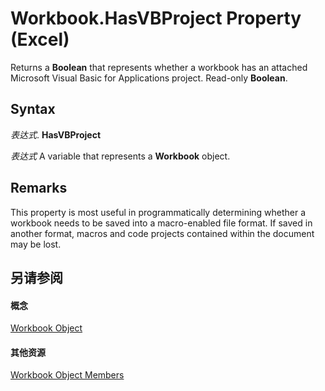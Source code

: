 
# Workbook.HasVBProject Property (Excel)

Returns a  **Boolean** that represents whether a workbook has an attached Microsoft Visual Basic for Applications project. Read-only **Boolean**.


## Syntax

 _表达式_. **HasVBProject**

 _表达式_ A variable that represents a **Workbook** object.


## Remarks

This property is most useful in programmatically determining whether a workbook needs to be saved into a macro-enabled file format. If saved in another format, macros and code projects contained within the document may be lost.


## 另请参阅


#### 概念


[Workbook Object](8c00aa60-c974-eed3-0812-3c9625eb0d4c.md)
#### 其他资源


[Workbook Object Members](http://msdn.microsoft.com/library/dce102a3-25de-3ff4-2ce5-bc56e08baca7%28Office.15%29.aspx)